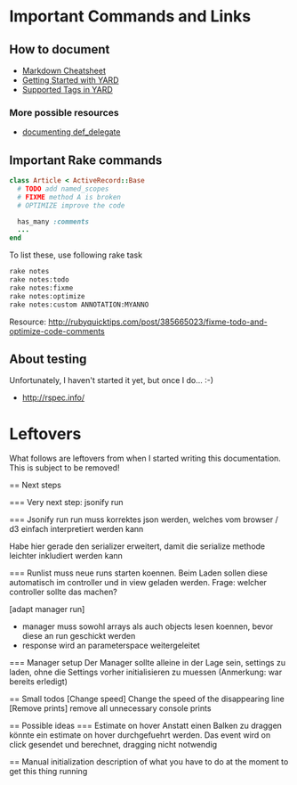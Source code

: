 Important Commands and Links
============================

How to document
---------------

* [Markdown Cheatsheet](https://github.com/adam-p/markdown-here/wiki/Markdown-Cheatsheet)
* [Getting Started with YARD](https://github.com/lsegal/yard/wiki/GettingStarted)
* [Supported Tags in YARD](http://www.rubydoc.info/gems/yard/file/docs/Tags.md)


### More possible resources
  * [documenting def_delegate](http://stackoverflow.com/questions/14891284/documenting-def-delegators-with-yardoc)

Important Rake commands
-----------------------

```ruby
class Article < ActiveRecord::Base
  # TODO add named_scopes
  # FIXME method A is broken
  # OPTIMIZE improve the code

  has_many :comments
  ...
end
```

To list these, use following rake task

```sh
rake notes
rake notes:todo
rake notes:fixme
rake notes:optimize
rake notes:custom ANNOTATION:MYANNO
```

Resource: http://rubyquicktips.com/post/385665023/fixme-todo-and-optimize-code-comments

About testing
-------------

Unfortunately, I haven't started it yet, but once I do... :-)

* http://rspec.info/


Leftovers
=========

What follows are leftovers from when I started writing this documentation. 
This is subject to be removed!

== Next steps

=== Very next step: jsonify run

=== Jsonify run
run muss korrektes json werden, welches vom browser / d3 einfach interpretiert werden kann

Habe hier gerade den serializer erweitert, damit die serialize methode leichter inkludiert werden kann

=== Runlist 
muss neue runs starten koennen. Beim Laden sollen diese automatisch im controller und in view geladen werden. Frage: welcher controller sollte das machen?

[adapt manager run] 
  * manager muss sowohl arrays als auch objects lesen koennen, bevor diese an run geschickt werden
  * response wird an parameterspace weitergeleitet

=== Manager setup
Der Manager sollte alleine in der Lage sein, settings zu laden, ohne die Settings vorher initialisieren zu muessen (Anmerkung: war bereits erledigt)

== Small todos
[Change speed] Change the speed of the disappearing line
[Remove prints] remove all unnecessary console prints

== Possible ideas
=== Estimate on hover
Anstatt einen Balken zu draggen könnte ein estimate on hover durchgefuehrt werden. Das event wird on click gesendet und berechnet, dragging nicht notwendig

== Manual initialization 
description of what you have to do at the moment to get this thing running